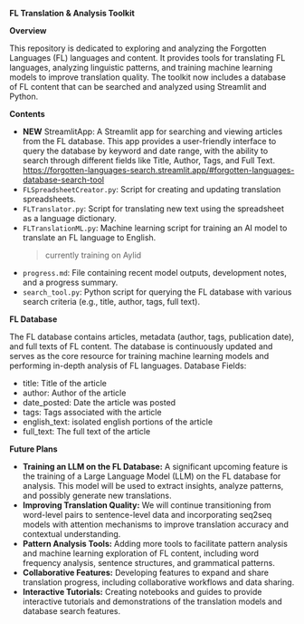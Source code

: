 **FL Translation & Analysis Toolkit**

**Overview**

This repository is dedicated to exploring and analyzing the Forgotten Languages (FL) languages and content. It provides tools for translating FL languages, analyzing linguistic patterns, and training machine learning models to improve translation quality. The toolkit now includes a database of FL content that can be searched and analyzed using Streamlit and Python.
  
**Contents**

- **NEW** StreamlitApp: A Streamlit app for searching and viewing articles from the FL database. This app provides a user-friendly interface to query the database by keyword and date range, with the ability to search through different fields like Title, Author, Tags, and Full Text. https://forgotten-languages-search.streamlit.app/#forgotten-languages-database-search-tool
- `FLSpreadsheetCreator.py`: Script for creating and updating translation spreadsheets.
- `FLTranslator.py`: Script for translating new text using the spreadsheet as a language dictionary.
- `FLTranslationML.py`: Machine learning script for training an AI model to translate an FL language to English.
  > currently training on Aylid
- `progress.md`: File containing recent model outputs, development notes, and a progress summary.
- `search_tool.py`: Python script for querying the FL database with various search criteria (e.g., title, author, tags, full text).

**FL Database** 

The FL database contains articles, metadata (author, tags, publication date), and full texts of FL content. The database is continuously updated and serves as the core resource for training machine learning models and performing in-depth analysis of FL languages.
Database Fields:
- title: Title of the article
- author: Author of the article
- date_posted: Date the article was posted
- tags: Tags associated with the article
- english_text: isolated english portions of the article
- full_text: The full text of the article
  
**Future Plans**

- **Training an LLM on the FL Database:** A significant upcoming feature is the training of a Large Language Model (LLM) on the FL database for analysis. This model will be used to extract insights, analyze patterns, and possibly generate new translations.
- **Improving Translation Quality:** We will continue transitioning from word-level pairs to sentence-level data and incorporating seq2seq models with attention mechanisms to improve translation accuracy and contextual understanding.
- **Pattern Analysis Tools:** Adding more tools to facilitate pattern analysis and machine learning exploration of FL content, including word frequency analysis, sentence structures, and grammatical patterns.
- **Collaborative Features:** Developing features to expand and share translation progress, including collaborative workflows and data sharing.
- **Interactive Tutorials:** Creating notebooks and guides to provide interactive tutorials and demonstrations of the translation models and database search features.

